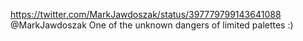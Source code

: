 https://twitter.com/MarkJawdoszak/status/397779799143641088 @MarkJawdoszak One of the unknown dangers of limited palettes :)
